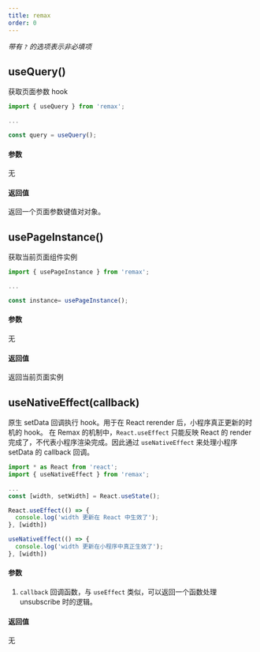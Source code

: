 ```yaml
---
title: remax
order: 0
---
```


_带有 `?` 的选项表示非必填项_

## useQuery()

获取页面参数 hook

```jsx
import { useQuery } from 'remax';

...

const query = useQuery();
```

#### 参数

无

#### 返回值

返回一个页面参数键值对对象。

## usePageInstance()

获取当前页面组件实例

```js
import { usePageInstance } from 'remax';

...

const instance= usePageInstance();
```

#### 参数

无

#### 返回值

返回当前页面实例

## useNativeEffect(callback)

原生 setData 回调执行 hook。用于在 React rerender 后，小程序真正更新的时机的 hook。
在 Remax 的机制中，`React.useEffect` 只能反映 React 的 render 完成了，不代表小程序渲染完成。因此通过 `useNativeEffect` 来处理小程序 setData 的 callback 回调。

```jsx
import * as React from 'react';
import { useNativeEffect } from 'remax';

...
const [width, setWidth] = React.useState();

React.useEffect(() => {
  console.log('width 更新在 React 中生效了');
}, [width])

useNativeEffect(() => {
  console.log('width 更新在小程序中真正生效了');
}, [width])

```

#### 参数

1. `callback` 回调函数，与 `useEffect` 类似，可以返回一个函数处理 unsubscribe 时的逻辑。

#### 返回值

无
